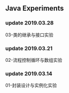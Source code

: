 Java Experiments
-----------------------
### update 2019.03.28     
03-类的继承与接口实验   
### update 2019.03.21   
02-流程控制循环与数组实验     
### update 2019.03.14   
01-封装设计与实例化实验     

 